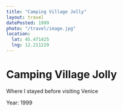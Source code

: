 ```yaml
---
title: "Camping Village Jolly"
layout: travel
datePosted: 1999
photo: "/travel/image.jpg"
location:
  lat: 45.471425
  lng: 12.211229
---
```

# Camping Village Jolly

Where I stayed before visiting Venice

Year: 1999
